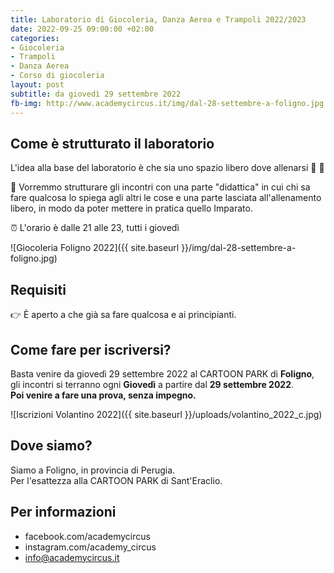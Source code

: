 ```yaml
---
title: Laboratorio di Giocoleria, Danza Aerea e Trampoli 2022/2023
date: 2022-09-25 09:00:00 +02:00
categories:
- Giocoleria
- Trampoli
- Danza Aerea
- Corso di giocoleria
layout: post
subtitle: da giovedì 29 settembre 2022
fb-img: http://www.academycircus.it/img/dal-28-settembre-a-foligno.jpg
---
```


## Come è strutturato il laboratorio
L'idea alla base del laboratorio è che sia uno spazio libero dove allenarsi 🤹 💪

📌 Vorremmo strutturare gli incontri con una parte "didattica" in cui chi sa fare qualcosa lo spiega agli altri le cose e una parte lasciata all'allenamento libero, in modo da poter mettere in pratica quello Imparato.

⏰ L'orario è dalle 21 alle 23, tutti i giovedì

![Giocoleria Foligno 2022]({{ site.baseurl }}/img/dal-28-settembre-a-foligno.jpg)

## Requisiti
👉 È aperto a che già sa fare qualcosa e ai principianti.

## Come fare per iscriversi?
Basta venire da giovedì 29 settembre 2022 al CARTOON PARK di **Foligno**, gli incontri si terranno ogni **Giovedì** a partire dal **29 settembre 2022**.  
**Poi venire a fare una prova, senza impegno.**

![Iscrizioni Volantino 2022]({{ site.baseurl }}/uploads/volantino_2022_c.jpg)

## Dove siamo?
Siamo a Foligno, in provincia di Perugia.  
Per l'esattezza alla CARTOON PARK di Sant'Eraclio.



## Per informazioni

- facebook.com/academycircus
- instagram.com/academy_circus
- info@academycircus.it
